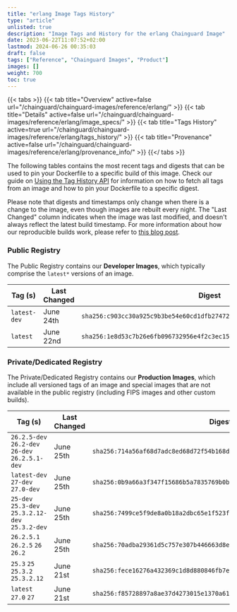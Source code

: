 ```yaml
---
title: "erlang Image Tags History"
type: "article"
unlisted: true
description: "Image Tags and History for the erlang Chainguard Image"
date: 2023-06-22T11:07:52+02:00
lastmod: 2024-06-26 00:35:03
draft: false
tags: ["Reference", "Chainguard Images", "Product"]
images: []
weight: 700
toc: true
---
```


{{< tabs >}}
{{< tab title="Overview" active=false url="/chainguard/chainguard-images/reference/erlang/" >}}
{{< tab title="Details" active=false url="/chainguard/chainguard-images/reference/erlang/image_specs/" >}}
{{< tab title="Tags History" active=true url="/chainguard/chainguard-images/reference/erlang/tags_history/" >}}
{{< tab title="Provenance" active=false url="/chainguard/chainguard-images/reference/erlang/provenance_info/" >}}
{{</ tabs >}}

The following tables contains the most recent tags and digests that can be used to pin your Dockerfile to a specific build of this image. Check our guide on [Using the Tag History API](/chainguard/chainguard-images/using-the-tag-history-api/) for information on how to fetch all tags from an image and how to pin your Dockerfile to a specific digest.

Please note that digests and timestamps only change when there is a change to the image, even though images are rebuilt every night. The "Last Changed" column indicates when the image was last modified, and doesn't always reflect the latest build timestamp. For more information about how our reproducible builds work, please refer to [this blog post](https://www.chainguard.dev/unchained/reproducing-chainguards-reproducible-image-builds).

### Public Registry
The Public Registry contains our **Developer Images**, which typically comprise the `latest*` versions of an image.

| Tag (s)       | Last Changed | Digest                                                                    |
|---------------|--------------|---------------------------------------------------------------------------|
|  `latest-dev` | June 24th    | `sha256:c903cc30a925c9b3be54e60cd1dfb27472741d43848ccee10338a3b4e3aa61a8` |
|  `latest`     | June 22nd    | `sha256:1e8d53c7b26e6fb096732956e4f2c3ec15af63d9432b22c023cc49d93afbb9b4` |


### Private/Dedicated Registry
The Private/Dedicated Registry contains our **Production Images**, which include all versioned tags of an image and special images that are not available in the public registry (including FIPS images and other custom builds).

| Tag (s)                                           | Last Changed | Digest                                                                    |
|---------------------------------------------------|--------------|---------------------------------------------------------------------------|
|  `26.2.5-dev` `26.2-dev` `26-dev` `26.2.5.1-dev`  | June 25th    | `sha256:714a56af68d7adc8ed68d72f54b168d220aa384753dd725e081057420a654cf7` |
|  `latest-dev` `27-dev` `27.0-dev`                 | June 25th    | `sha256:0b9a66a3f347f15686b5a7835769b0bcbd371ccaa925238dafa8fa0966bc5d98` |
|  `25-dev` `25.3-dev` `25.3.2.12-dev` `25.3.2-dev` | June 25th    | `sha256:7499ce5f9de8a0b18a2dbc65e1f523faa026cf4f67cfe18820be0dfb9cb5f970` |
|  `26.2.5.1` `26.2.5` `26` `26.2`                  | June 25th    | `sha256:70adba29361d5c757e307b446663d8e3d4a0356947aebc17d9d8fdebece1a038` |
|  `25.3` `25` `25.3.2` `25.3.2.12`                 | June 21st    | `sha256:fece16276a432369c1d8d880846fb7ea3f220efb20f6821013f3694989e669b4` |
|  `latest` `27.0` `27`                             | June 21st    | `sha256:f85728897a8ae37d4273015e1370a6163a63f8d8e3010490f41a429fd8228bc8` |

